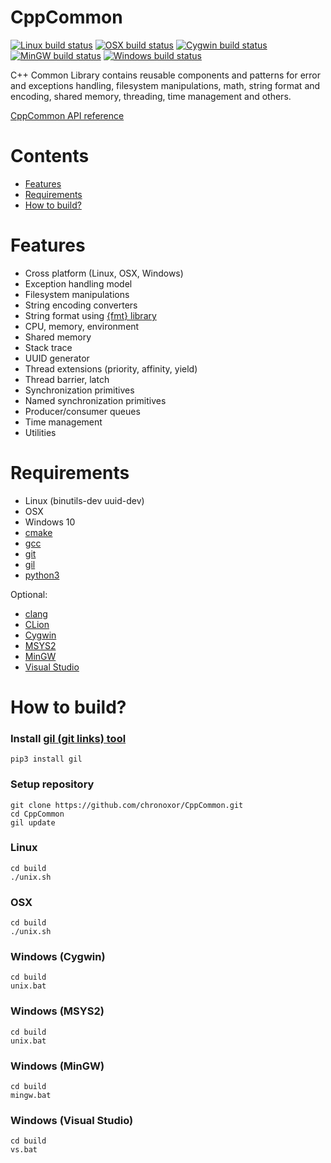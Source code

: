 # CppCommon

[![Linux build status](https://img.shields.io/travis/chronoxor/CppCommon/master.svg?label=Linux)](https://travis-ci.org/chronoxor/CppCommon)
[![OSX build status](https://img.shields.io/travis/chronoxor/CppCommon/master.svg?label=OSX)](https://travis-ci.org/chronoxor/CppCommon)
[![Cygwin build status](https://img.shields.io/appveyor/ci/chronoxor/CppCommon/master.svg?label=Cygwin)](https://ci.appveyor.com/project/chronoxor/CppCommon)
[![MinGW build status](https://img.shields.io/appveyor/ci/chronoxor/CppCommon/master.svg?label=MinGW)](https://ci.appveyor.com/project/chronoxor/CppCommon)
[![Windows build status](https://img.shields.io/appveyor/ci/chronoxor/CppCommon/master.svg?label=Windows)](https://ci.appveyor.com/project/chronoxor/CppCommon)

C++ Common Library contains reusable components and patterns for error and
exceptions handling, filesystem manipulations, math, string format and
encoding, shared memory, threading, time management and others.

[CppCommon API reference](https://chronoxor.github.io/CppCommon/index.html)

# Contents
  * [Features](#features)
  * [Requirements](#requirements)
  * [How to build?](#how-to-build)

# Features
* Cross platform (Linux, OSX, Windows)
* Exception handling model
* Filesystem manipulations
* String encoding converters
* String format using [{fmt} library](http://fmtlib.net)
* CPU, memory, environment
* Shared memory
* Stack trace
* UUID generator
* Thread extensions (priority, affinity, yield)
* Thread barrier, latch
* Synchronization primitives
* Named synchronization primitives
* Producer/consumer queues
* Time management
* Utilities

# Requirements
* Linux (binutils-dev uuid-dev)
* OSX
* Windows 10
* [cmake](https://www.cmake.org)
* [gcc](https://gcc.gnu.org)
* [git](https://git-scm.com)
* [gil](https://github.com/chronoxor/gil.git)
* [python3](https://www.python.org)

Optional:
* [clang](https://clang.llvm.org)
* [CLion](https://www.jetbrains.com/clion)
* [Cygwin](https://cygwin.com)
* [MSYS2](https://www.msys2.org)
* [MinGW](https://mingw-w64.org/doku.php)
* [Visual Studio](https://www.visualstudio.com)

# How to build?

### Install [gil (git links) tool](https://github.com/chronoxor/gil)
```shell
pip3 install gil
```

### Setup repository
```shell
git clone https://github.com/chronoxor/CppCommon.git
cd CppCommon
gil update
```

### Linux
```shell
cd build
./unix.sh
```

### OSX
```shell
cd build
./unix.sh
```

### Windows (Cygwin)
```shell
cd build
unix.bat
```

### Windows (MSYS2)
```shell
cd build
unix.bat
```

### Windows (MinGW)
```shell
cd build
mingw.bat
```

### Windows (Visual Studio)
```shell
cd build
vs.bat
```

